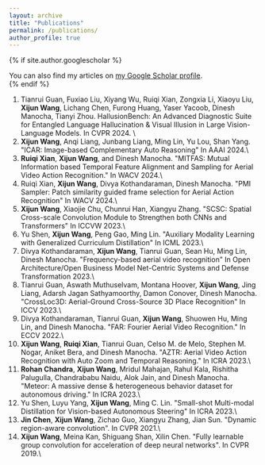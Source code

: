 ```yaml
---
layout: archive
title: "Publications"
permalink: /publications/
author_profile: true
---
```


{% if site.author.googlescholar %}
  <div class="wordwrap">You can also find my articles on <a href="{{site.author.googlescholar}}">my Google Scholar profile</a>.</div>
{% endif %}

1. Tianrui Guan, Fuxiao Liu, Xiyang Wu, Ruiqi Xian, Zongxia Li, Xiaoyu Liu, **Xijun Wang**, Lichang Chen, Furong Huang, Yaser Yacoob, Dinesh Manocha, Tianyi Zhou. HallusionBench: An Advanced Diagnostic Suite for Entangled Language Hallucination & Visual Illusion in Large Vision-Language Models. In CVPR 2024. \
2. **Xijun Wang**, Anqi Liang, Junbang Liang, Ming Lin, Yu Lou, Shan Yang. "ICAR: Image-based Complementary Auto Reasoning" In AAAI 2024.\
3. **Ruiqi Xian**, **Xijun Wang**, and Dinesh Manocha. "MITFAS: Mutual Information based Temporal Feature Alignment and Sampling for Aerial Video Action Recognition."  In WACV 2024.\
4. Ruiqi Xian, **Xijun Wang**, Divya Kothandaraman, Dinesh Manocha. "PMI Sampler: Patch similarity guided frame selection for Aerial Action Recognition" In WACV 2024.\
5. **Xijun Wang**, Xiaojie Chu, Chunrui Han, Xiangyu Zhang. "SCSC: Spatial Cross-scale Convolution Module to Strengthen both CNNs and Transformers" In ICCVW 2023.\
6. Yu Shen, **Xijun Wang**, Peng Gao, Ming Lin. "Auxiliary Modality Learning with Generalized Curriculum Distillation" In ICML 2023.\
7. Divya Kothandaraman, **Xijun Wang**, Tianrui Guan, Sean Hu, Ming Lin, Dinesh Manocha. "Frequency-based aerial video recognition" In Open Architecture/Open Business Model Net-Centric Systems and Defense Transformation 2023.\
8. Tianrui Guan, Aswath Muthuselvam, Montana Hoover, **Xijun Wang**, Jing Liang, Adarsh Jagan Sathyamoorthy, Damon Conover, Dinesh Manocha. "CrossLoc3D: Aerial-Ground Cross-Source 3D Place Recognition" In ICCV 2023.\
9. Divya Kothandaraman, Tianrui Guan, **Xijun Wang**, Shuowen Hu, Ming Lin, and Dinesh Manocha. "FAR: Fourier Aerial Video Recognition." In ECCV 2022.\
10. **Xijun Wang**, **Ruiqi Xian**, Tianrui Guan, Celso M. de Melo, Stephen M. Nogar, Aniket Bera, and Dinesh Manocha. "AZTR: Aerial Video Action Recognition with Auto Zoom and Temporal Reasoning." In ICRA 2023.\
11. **Rohan Chandra**, **Xijun Wang**, Mridul Mahajan, Rahul Kala, Rishitha Palugulla, Chandrababu Naidu, Alok Jain, and Dinesh Manocha. "Meteor: A massive dense & heterogeneous behavior dataset for autonomous driving." In ICRA 2023.\
12. Yu Shen, Luyu Yang, **Xijun Wang**, Ming C. Lin. "Small-shot Multi-modal Distillation for Vision-based Autonomous Steering" In ICRA 2023.\
13. **Jin Chen**, **Xijun Wang**, Zichao Guo, Xiangyu Zhang, Jian Sun. "Dynamic region-aware convolution". In CVPR 2021.\
14. **Xijun Wang**, Meina Kan, Shiguang Shan, Xilin Chen. "Fully learnable group convolution for acceleration of deep neural networks". In CVPR 2019.\
